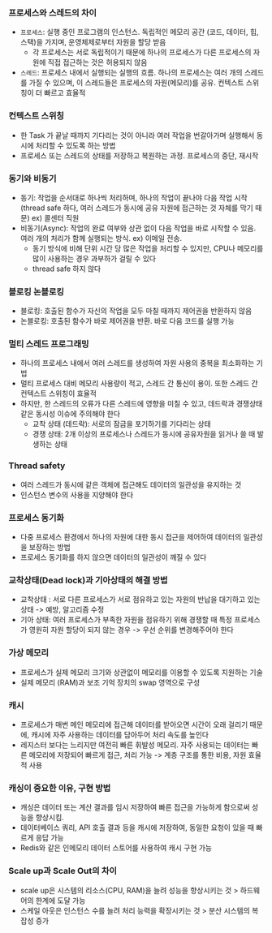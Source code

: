 ### 프로세스와 스레드의 차이

- `프로세스`: 실행 중인 프로그램의 인스턴스. 독립적인 메모리 공간 (코드, 데이터, 힙, 스택)을 가지며, 운영체제로부터 자원을 할당 받음
  - 각 프로세스는 서로 독립적이기 때문에 하나의 프로세스가 다른 프로세스의 자원에 직접 접근하는 것은 허용되지 않음
- `스레드`: 프로세스 내에서 실행되는 실행의 흐름. 하나의 프로세스는 여러 개의 스레드를 가질 수 있으며, 이 스레드들은 프로세스의 자원(메모리)를 공유. 컨텍스트 스위칭이 더 빠르고 효율적

### 컨텍스트 스위칭

- 한 Task 가 끝날 때까지 기다리는 것이 아니라 여러 작업을 번갈아가며 실행해서 동시에 처리할 수 있도록 하는 방법
- 프로세스 또는 스레드의 상태를 저장하고 복원하는 과정. 프로세스의 중단, 재시작

### 동기와 비동기

- 동기: 작업을 순서대로 하나씩 처리하며, 하나의 작업이 끝나야 다음 작업 시작 (thread safe 하다, 여러 스레드가 동시에 공유 자원에 접근하는 것 자체를 막기 때문) ex) 콜센터 직원
- 비동기(Async): 작업의 완료 여부와 상관 없이 다음 작업을 바로 시작할 수 있음. 여러 개의 처리가 함께 실행되는 방식. ex) 이메일 전송.
  - 동기 방식에 비해 단위 시간 당 많은 작업을 처리할 수 있지만, CPU나 메모리를 많이 사용하는 경우 과부하가 걸릴 수 있다
  - thread safe 하지 않다

### 블로킹 논블로킹

- 블로킹: 호출된 함수가 자신의 작업을 모두 마칠 때까지 제어권을 반환하지 않음
- 논블로킹: 호출된 함수가 바로 제어권을 반환. 바로 다음 코드를 실행 가능

### 멀티 스레드 프로그래밍

- 하나의 프로세스 내에서 여러 스레드를 생성하여 자원 사용의 중복을 최소화하는 기법
- 멀티 프로세스 대비 메모리 사용량이 적고, 스레드 간 통신이 용이. 또한 스레드 간 컨텍스트 스위칭이 효율적
- 하지만, 한 스레드의 오류가 다른 스레드에 영향을 미칠 수 있고, 데드락과 경쟁상태같은 동시성 이슈에 주의해야 한다
  - 교착 상태 (데드락): 서로의 잠금을 포기하기를 기다리는 상태
  - 경쟁 상태: 2개 이상의 프로세스나 스레드가 동시에 공유자원을 읽거나 쓸 때 발생하는 상태

### Thread safety

- 여러 스레드가 동시에 같은 객체에 접근해도 데이터의 일관성을 유지하는 것
- 인스턴스 변수의 사용을 지양해야 한다

### 프로세스 동기화

- 다중 프로세스 환경에서 하나의 자원에 대한 동시 접근을 제어하여 데이터의 일관성을 보장하는 방법
- 프로세스 동기화를 하지 않으면 데이터의 일관성이 깨질 수 있다

### 교착상태(Dead lock)과 기아상태의 해결 방법

- 교착상태 : 서로 다른 프로세스가 서로 점유하고 있는 자원의 반납을 대기하고 있는 상태 -> 예방, 알고리즘 수정
- 기아 상태: 여러 프로세스가 부족한 자원을 점유하기 위해 경쟁할 때 특정 프로세스가 영원히 자원 할당이 되지 않는 경우 -> 우선 순위를 변경해주어야 한다

### 가상 메모리

- 프로세스가 실제 메모리 크기와 상관없이 메모리를 이용할 수 있도록 지원하는 기술
- 실제 메모리 (RAM)과 보조 기억 장치의 swap 영역으로 구성

### 캐시

- 프로세스가 매번 메인 메모리에 접근해 데이터를 받아오면 시간이 오래 걸리기 때문에, 캐시에 자주 사용하는 데이터를 담아두어 처리 속도를 높인다
- 레지스터 보다는 느리지만 여전히 빠른 휘발성 메모리. 자주 사용되는 데이터는 빠른 메모리에 저장되어 빠르게 접근, 처리 가능
  -> 계층 구조를 통한 비용, 자원 효율적 사용

### 캐싱이 중요한 이유, 구현 방법

- 캐싱은 데이터 또는 계산 결과를 임시 저장하여 빠른 접근을 가능하게 함으로써 성능을 향상시킴.
- 데이터베이스 쿼리, API 호출 결과 등을 캐시에 저장하여, 동일한 요청이 있을 때 빠르게 응답 가능
- Redis와 같은 인메모리 데이터 스토어를 사용하여 캐시 구현 가능

### Scale up과 Scale Out의 차이

- scale up은 시스템의 리소스(CPU, RAM)을 늘려 성능을 향상시키는 것 > 하드웨어의 한계에 도달 가능
- 스케일 아웃은 인스턴스 수를 늘려 처리 능력을 확장시키는 것 > 분산 시스템의 복잡성 증가

